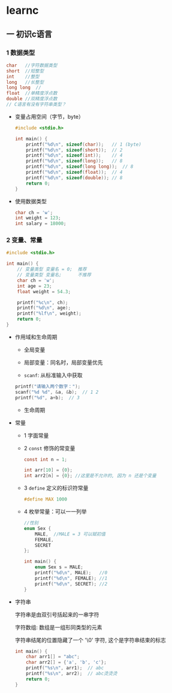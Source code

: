 # learnc

## 一 初识c语言

### 1 数据类型

```c
char   //字符数据类型
short  //短整型
int    //整型
long   //长整型
long long  //
float  //单精度浮点数
double //双精度浮点数
// C语言有没有字符串类型？
```

* 变量占用空间（字节，byte）

    ```c
    #include <stdio.h>
    
    int main() {
        printf("%d\n", sizeof(char));   // 1 (byte)
        printf("%d\n", sizeof(short));  // 2
        printf("%d\n", sizeof(int));    // 4
        printf("%d\n", sizeof(long));   // 8
        printf("%d\n", sizeof(long long));  // 8
        printf("%d\n", sizeof(float));  // 4
        printf("%d\n", sizeof(double)); // 8
        return 0;
    }
    ```

* 使用数据类型
    
    ```c
    char ch = 'w';
    int weight = 123;
    int salary = 18000;
    ```

### 2 变量、常量

```c
#include <stdio.h>

int main() {
    // 变量类型 变量名 = 0;  推荐
    // 变量类型 变量名;      不推荐
    char ch = 'w';
    int age = 23;
    float weight = 54.3;

    printf("%c\n", ch);
    printf("%d\n", age);
    printf("%lf\n", weight);
    return 0;
}
```


* 作用域和生命周期

    * 全局变量
    * 局部变量：同名时，局部变量优先

    * `scanf`: 从标准输入中获取

    ```c
    printf("请输入两个数字：");
    scanf("%d %d", &a, &b);  // 1 2
    printf("%d", a+b);  // 3
    ```

    * 生命周期

* 常量

    * 1 字面常量
    * 2 `const` 修饰的常变量

        ```c
        const int n = 1;

        int arr[10] = {0};
        int arr2[n] = {0}; //这里是不允许的, 因为 n 还是个变量
        ```

    * 3 `define` 定义的标识符常量

        ```c
        #define MAX 1000
        ```

    * 4 枚举常量：可以一一列举

        ```c
        //性别
        enum Sex {
            MALE,  //MALE = 3 可以赋初值
            FEMALE,
            SECRET
        };
        
        int main() {
            enum Sex s = MALE;
            printf("%d\n", MALE);   //0
            printf("%d\n", FEMALE); //1
            printf("%d\n", SECRET); //2
        }
        ```

* 字符串

    字符串是由双引号括起来的一串字符

    字符数组: 数组是一组形同类型的元素

    字符串结尾的位置隐藏了一个 '\0' 字符, 这个是字符串结束的标志

    ```c
    int main() {
	    char arr1[] = "abc";
	    char arr2[] = {'a', 'b', 'c'};
	    printf("%s\n", arr1);  // abc
	    printf("%s\n", arr2);  // abc烫烫烫
	    return 0;
    }
    ```